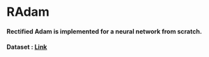 # RAdam
<h4> Rectified Adam is implemented for a neural network from scratch.
<h4> Dataset : <a href = 'https://drive.google.com/file/d/1RHSUyqhRBWKnGOdAE2PKnMVh_se8idtj/view?usp=sharing'>Link</a> 
